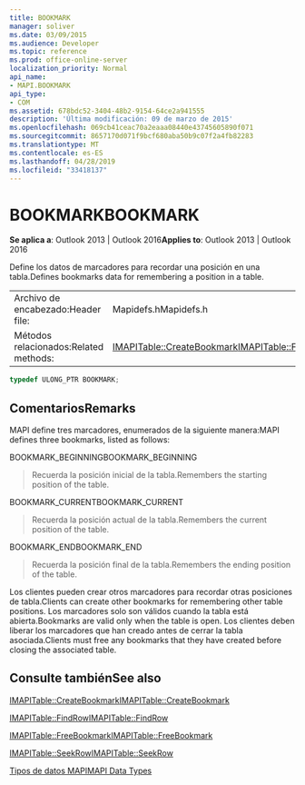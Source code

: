 ```yaml
---
title: BOOKMARK
manager: soliver
ms.date: 03/09/2015
ms.audience: Developer
ms.topic: reference
ms.prod: office-online-server
localization_priority: Normal
api_name:
- MAPI.BOOKMARK
api_type:
- COM
ms.assetid: 678bdc52-3404-48b2-9154-64ce2a941555
description: 'Última modificación: 09 de marzo de 2015'
ms.openlocfilehash: 069cb41ceac70a2eaaa08440e43745605890f071
ms.sourcegitcommit: 8657170d071f9bcf680aba50b9c07f2a4fb82283
ms.translationtype: MT
ms.contentlocale: es-ES
ms.lasthandoff: 04/28/2019
ms.locfileid: "33418137"
---
```

# <a name="bookmark"></a><span data-ttu-id="b51c7-103">BOOKMARK</span><span class="sxs-lookup"><span data-stu-id="b51c7-103">BOOKMARK</span></span>

  
  
<span data-ttu-id="b51c7-104">**Se aplica a**: Outlook 2013 | Outlook 2016</span><span class="sxs-lookup"><span data-stu-id="b51c7-104">**Applies to**: Outlook 2013 | Outlook 2016</span></span> 
  
<span data-ttu-id="b51c7-105">Define los datos de marcadores para recordar una posición en una tabla.</span><span class="sxs-lookup"><span data-stu-id="b51c7-105">Defines bookmarks data for remembering a position in a table.</span></span> 
  
|||
|:-----|:-----|
|<span data-ttu-id="b51c7-106">Archivo de encabezado:</span><span class="sxs-lookup"><span data-stu-id="b51c7-106">Header file:</span></span>  <br/> |<span data-ttu-id="b51c7-107">Mapidefs.h</span><span class="sxs-lookup"><span data-stu-id="b51c7-107">Mapidefs.h</span></span>  <br/> |
|<span data-ttu-id="b51c7-108">Métodos relacionados:</span><span class="sxs-lookup"><span data-stu-id="b51c7-108">Related methods:</span></span>  <br/> |<span data-ttu-id="b51c7-109">[IMAPITable::CreateBookmark](imapitable-createbookmark.md)[IMAPITable::FreeBookmark](imapitable-freebookmark.md)</span><span class="sxs-lookup"><span data-stu-id="b51c7-109">[IMAPITable::CreateBookmark](imapitable-createbookmark.md)[IMAPITable::FreeBookmark](imapitable-freebookmark.md)</span></span> <br/> |
   
```cpp
typedef ULONG_PTR BOOKMARK;
```

## <a name="remarks"></a><span data-ttu-id="b51c7-110">Comentarios</span><span class="sxs-lookup"><span data-stu-id="b51c7-110">Remarks</span></span>

<span data-ttu-id="b51c7-111">MAPI define tres marcadores, enumerados de la siguiente manera:</span><span class="sxs-lookup"><span data-stu-id="b51c7-111">MAPI defines three bookmarks, listed as follows:</span></span>
  
<span data-ttu-id="b51c7-112">BOOKMARK_BEGINNING</span><span class="sxs-lookup"><span data-stu-id="b51c7-112">BOOKMARK_BEGINNING</span></span> 
  
> <span data-ttu-id="b51c7-113">Recuerda la posición inicial de la tabla.</span><span class="sxs-lookup"><span data-stu-id="b51c7-113">Remembers the starting position of the table.</span></span> 
    
<span data-ttu-id="b51c7-114">BOOKMARK_CURRENT</span><span class="sxs-lookup"><span data-stu-id="b51c7-114">BOOKMARK_CURRENT</span></span> 
  
> <span data-ttu-id="b51c7-115">Recuerda la posición actual de la tabla.</span><span class="sxs-lookup"><span data-stu-id="b51c7-115">Remembers the current position of the table.</span></span>
    
<span data-ttu-id="b51c7-116">BOOKMARK_END</span><span class="sxs-lookup"><span data-stu-id="b51c7-116">BOOKMARK_END</span></span> 
  
> <span data-ttu-id="b51c7-117">Recuerda la posición final de la tabla.</span><span class="sxs-lookup"><span data-stu-id="b51c7-117">Remembers the ending position of the table.</span></span>
    
<span data-ttu-id="b51c7-118">Los clientes pueden crear otros marcadores para recordar otras posiciones de tabla.</span><span class="sxs-lookup"><span data-stu-id="b51c7-118">Clients can create other bookmarks for remembering other table positions.</span></span> <span data-ttu-id="b51c7-119">Los marcadores solo son válidos cuando la tabla está abierta.</span><span class="sxs-lookup"><span data-stu-id="b51c7-119">Bookmarks are valid only when the table is open.</span></span> <span data-ttu-id="b51c7-120">Los clientes deben liberar los marcadores que han creado antes de cerrar la tabla asociada.</span><span class="sxs-lookup"><span data-stu-id="b51c7-120">Clients must free any bookmarks that they have created before closing the associated table.</span></span> 
  
## <a name="see-also"></a><span data-ttu-id="b51c7-121">Consulte también</span><span class="sxs-lookup"><span data-stu-id="b51c7-121">See also</span></span>



[<span data-ttu-id="b51c7-122">IMAPITable::CreateBookmark</span><span class="sxs-lookup"><span data-stu-id="b51c7-122">IMAPITable::CreateBookmark</span></span>](imapitable-createbookmark.md)
  
[<span data-ttu-id="b51c7-123">IMAPITable::FindRow</span><span class="sxs-lookup"><span data-stu-id="b51c7-123">IMAPITable::FindRow</span></span>](imapitable-findrow.md)
  
[<span data-ttu-id="b51c7-124">IMAPITable::FreeBookmark</span><span class="sxs-lookup"><span data-stu-id="b51c7-124">IMAPITable::FreeBookmark</span></span>](imapitable-freebookmark.md)
  
[<span data-ttu-id="b51c7-125">IMAPITable::SeekRow</span><span class="sxs-lookup"><span data-stu-id="b51c7-125">IMAPITable::SeekRow</span></span>](imapitable-seekrow.md)


[<span data-ttu-id="b51c7-126">Tipos de datos MAPI</span><span class="sxs-lookup"><span data-stu-id="b51c7-126">MAPI Data Types</span></span>](mapi-data-types.md)

